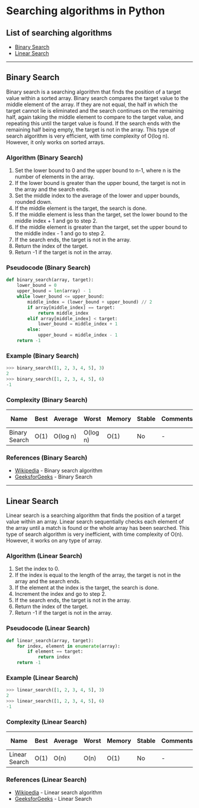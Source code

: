 # Searching algorithms in Python

## List of searching algorithms

- [Binary Search](#binary-search)
- [Linear Search](#linear-search)

---

## Binary Search

Binary search is a searching algorithm that finds the position of a target value within a sorted array. Binary search compares the target value to the middle element of the array. If they are not equal, the half in which the target cannot lie is eliminated and the search continues on the remaining half, again taking the middle element to compare to the target value, and repeating this until the target value is found. If the search ends with the remaining half being empty, the target is not in the array. This type of search algorithm is very efficient, with time complexity of O(log n). However, it only works on sorted arrays.

### Algorithm (Binary Search)

1. Set the lower bound to 0 and the upper bound to n-1, where n is the number of elements in the array.
2. If the lower bound is greater than the upper bound, the target is not in the array and the search ends.
3. Set the middle index to the average of the lower and upper bounds, rounded down.
4. If the middle element is the target, the search is done.
5. If the middle element is less than the target, set the lower bound to the middle index + 1 and go to step 2.
6. If the middle element is greater than the target, set the upper bound to the middle index - 1 and go to step 2.
7. If the search ends, the target is not in the array.
8. Return the index of the target.
9. Return -1 if the target is not in the array.

### Pseudocode (Binary Search)

```python
def binary_search(array, target):
    lower_bound = 0
    upper_bound = len(array) - 1
    while lower_bound <= upper_bound:
        middle_index = (lower_bound + upper_bound) // 2
        if array[middle_index] == target:
            return middle_index
        elif array[middle_index] < target:
            lower_bound = middle_index + 1
        else:
            upper_bound = middle_index - 1
    return -1
```

### Example (Binary Search)

```python
>>> binary_search([1, 2, 3, 4, 5], 3)
2
>>> binary_search([1, 2, 3, 4, 5], 6)
-1
```

### Complexity (Binary Search)

| Name | Best | Average | Worst | Memory | Stable | Comments | Data Structure | 
| ---- | ---- | ------- | ----- | ------ | ------ | -------- | -------------- |
| Binary Search | O(1) | O(log n) | O(log n) | O(1) | No | - | Array |

### References (Binary Search)

- [Wikipedia](https://en.wikipedia.org/wiki/Binary_search_algorithm) - Binary search algorithm
- [GeeksforGeeks](https://www.geeksforgeeks.org/binary-search/) - Binary Search

---

## Linear Search

Linear search is a searching algorithm that finds the position of a target value within an array. Linear search sequentially checks each element of the array until a match is found or the whole array has been searched. This type of search algorithm is very inefficient, with time complexity of O(n). However, it works on any type of array.

### Algorithm (Linear Search)

1. Set the index to 0.
2. If the index is equal to the length of the array, the target is not in the array and the search ends.
3. If the element at the index is the target, the search is done.
4. Increment the index and go to step 2.
5. If the search ends, the target is not in the array.
6. Return the index of the target.
7. Return -1 if the target is not in the array.

### Pseudocode (Linear Search)

```python
def linear_search(array, target):
    for index, element in enumerate(array):
        if element == target:
            return index
    return -1
```

### Example (Linear Search)

```python
>>> linear_search([1, 2, 3, 4, 5], 3)
2
>>> linear_search([1, 2, 3, 4, 5], 6)
-1
```

### Complexity (Linear Search)

| Name | Best | Average | Worst | Memory | Stable | Comments | Data Structure |
| ---- | ---- | ------- | ----- | ------ | ------ | -------- | -------------- |
| Linear Search | O(1) | O(n) | O(n) | O(1) | No | - | Array |

### References (Linear Search)

- [Wikipedia](https://en.wikipedia.org/wiki/Linear_search) - Linear search algorithm
- [GeeksforGeeks](https://www.geeksforgeeks.org/linear-search/) - Linear Search
